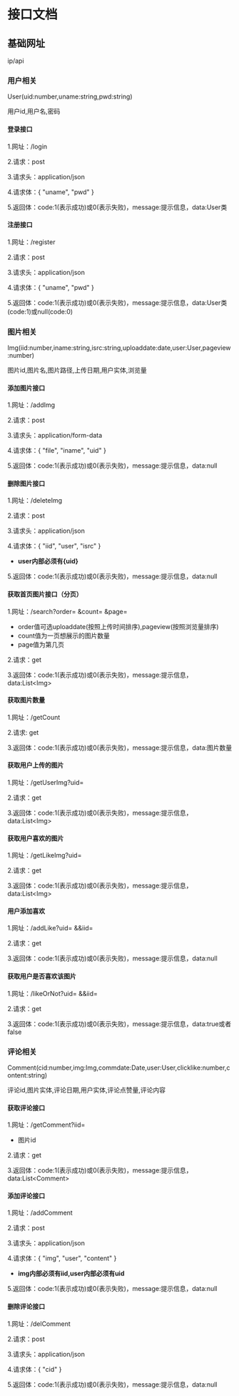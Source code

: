 # 接口文档
## 基础网址

ip/api

### 用户相关

User(uid:number,uname:string,pwd:string)

用户id,用户名,密码

#### 登录接口

1.网址：/login

2.请求：post

3.请求头：application/json

4.请求体：{
    "uname",
    "pwd"
}

5.返回体：code:1(表示成功)或0(表示失败)，message:提示信息，data:User类

#### 注册接口

1.网址：/register

2.请求：post

3.请求头：application/json

4.请求体：{
    "uname",
    "pwd"
}

5.返回体：code:1(表示成功)或0(表示失败)，message:提示信息，data:User类(code:1)或null(code:0)

### 图片相关

Img(iid:number,iname:string,isrc:string,uploaddate:date,user:User,pageview:number)

图片id,图片名,图片路径,上传日期,用户实体,浏览量

#### 添加图片接口

1.网址：/addImg

2.请求：post

3.请求头：application/form-data

4.请求体：{
    "file",
    "iname",
    "uid"
}

5.返回体：code:1(表示成功)或0(表示失败)，message:提示信息，data:null

#### 删除图片接口

1.网址：/deleteImg

2.请求：post

3.请求头：application/json

4.请求体：{
    "iid",
    "user",
    "isrc"
} 

- **user内部必须有{uid}**

5.返回体：code:1(表示成功)或0(表示失败)，message:提示信息，data:null

#### 获取首页图片接口（分页）

1.网址：/search?order= &count= &page=

- order值可选uploaddate(按照上传时间排序),pageview(按照浏览量排序)
- count值为一页想展示的图片数量
- page值为第几页

2.请求：get

3.返回体：code:1(表示成功)或0(表示失败)，message:提示信息，data:List\<Img>

#### 获取图片数量

1.网址：/getCount

2.请求: get

3.返回体：code:1(表示成功)或0(表示失败)，message:提示信息，data:图片数量

#### 获取用户上传的图片

1.网址：/getUserImg?uid=

2.请求：get

3.返回体：code:1(表示成功)或0(表示失败)，message:提示信息，data:List\<Img>

#### 获取用户喜欢的图片

1.网址：/getLikeImg?uid=

2.请求：get

3.返回体：code:1(表示成功)或0(表示失败)，message:提示信息，data:List\<Img>

#### 用户添加喜欢

1.网址：/addLike?uid= &&iid=

2.请求：get

3.返回体：code:1(表示成功)或0(表示失败)，message:提示信息，data:null

#### 获取用户是否喜欢该图片

1.网址：/likeOrNot?uid= &&iid=

2.请求：get

3.返回体：code:1(表示成功)或0(表示失败)，message:提示信息，data:true或者false

### 评论相关

Comment(cid:number,img:Img,commdate:Date,user:User,clicklike:number,content:string)

评论id,图片实体,评论日期,用户实体,评论点赞量,评论内容

#### 获取评论接口

1.网址：/getComment?iid=

- 图片id

2.请求：get

3.返回体：code:1(表示成功)或0(表示失败)，message:提示信息，data:List\<Comment>

#### 添加评论接口

1.网址：/addComment

2.请求：post

3.请求头：application/json

4.请求体：{
    "img",
    "user",
    "content"
} 

- **img内部必须有iid,user内部必须有uid**

5.返回体：code:1(表示成功)或0(表示失败)，message:提示信息，data:null

#### 删除评论接口

1.网址：/delComment

2.请求：post

3.请求头：application/json

4.请求体：{
    "cid"
} 

5.返回体：code:1(表示成功)或0(表示失败)，message:提示信息，data:null






